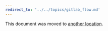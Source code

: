 ```yaml
---
redirect_to: '../../topics/gitlab_flow.md'
---
```


This document was moved to [another location](../../topics/gitlab_flow.md).

<!-- This redirect file can be deleted after <2021-05-16>. -->
<!-- Before deletion, see: https://docs.gitlab.com/ee/development/documentation/#move-or-rename-a-page -->
